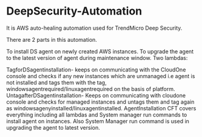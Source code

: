 # DeepSecurity-Automation
It is AWS auto-healing automation used for TrendMicro Deep Security.


There are 2 parts in this automation.

To install DS agent on newly created AWS instances.
To upgrade the agent to the latest version of agent during maintenance window.
Two lambdas:

TagforDSagentinstallation- keeps on communicating with the CloudOne console and checks if any new instances which are unmanaged i.e agent is not installed and tags them with the tag, windowsagentrequired/linuxagentrequired on the basis of platform.
UntagafterDSagentinstallation- Keeps on communicating with cloudone console and checks for managed instances and untags them and tag again as windowsagenyinstalled/linuxagentinstalled.
AgentInstallation CFT covers everything including all lambdas and System manager run commands to install agent on instances. Also System Manager run command is used in upgrading the agent to latest version.
